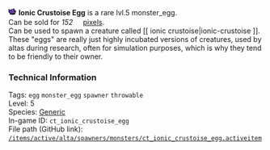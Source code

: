![ ](https://raw.githubusercontent.com/Ceterai/Enternia/main/items/active/alta/spawners/monsters/ct_ionic_crustoise_egg.png) **Ionic Crustoise Egg** is a rare lvl.5 monster_egg.  
Can be sold for *152* <img src="https://starbounder.org/mediawiki/images/2/21/Pixel.png" width="12" height="16"/> [pixels](https://starbounder.org/Pixel).  
Can be used to spawn a creature called [[ ionic crustoise|ionic-crustoise ]].  
These "eggs" are really just highly incubated versions of creatures, used by altas during research, often for simulation purposes, which is why they tend to be friendly to their owner.

### Technical Information

Tags: `egg` `monster_egg` `spawner` `throwable`  
Level: 5  
Species: [Generic](https://starbounder.org/Perfectly_Generic_Item)  
In-game ID: `ct_ionic_crustoise_egg`  
File path (GitHub link): [`/items/active/alta/spawners/monsters/ct_ionic_crustoise_egg.activeitem`](https://github.com/Ceterai/Enternia/blob/main/items/active/alta/spawners/monsters/ct_ionic_crustoise_egg.activeitem)
